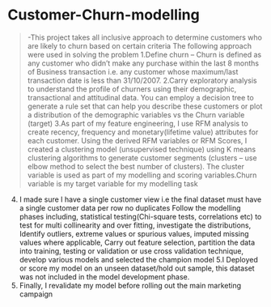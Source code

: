 # Customer-Churn-modelling
>-This project takes all inclusive approach to determine customers who are likely to churn based on certain criteria
The following approach were used in solving the problem
1.Define churn – Churn is defined as any customer who didn’t make any purchase within the last 8 months of Business transaction i.e. any customer whose maximum/last transaction date is less than 31/10/2007. 
2.Carry exploratory analysis to understand the profile of churners using their demographic, transactional and attitudinal data. You can employ a decision tree to generate a rule set that can help you describe these customers or plot a distribution of the demographic variables vs the Churn variable (target)
3.As part of my feature engineering, I use RFM analysis to create recency, frequency and monetary(lifetime value) attributes for each customer. Using the derived RFM variables or RFM Scores, I created a clustering model (unsupervised technique) using K means  clustering algorithms to generate customer segments (clusters – use elbow method to select the best number of clusters). The cluster variable is used as part of my modelling and scoring variables.Churn variable is my target variable for my modelling task
4. I made sure I have a single customer view i.e the final dataset must have a single customer data per row no duplicates 
Follow the modelling phases including, statistical testing(Chi-square tests, correlations etc) to test for multi collinearity and over fitting, investigate the distributions, Identify outliers, extreme values or spurious values, imputed missing values where applicable, Carry out feature selection, partition the data into training, testing or validation or use cross validation technique, develop various models and selected the champion model
5.I Deployed or score my model on an unseen dataset/hold out sample, this dataset was not included in the model development phase.
6. Finally, I revalidate my model before rolling out the main marketing campaign 
